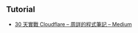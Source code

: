 ## Tutorial
- [30 天實戰 Cloudflare – 周詳的程式筆記 – Medium](https://medium.com/chouhsiang/cloudflare-pro-30-days/home)
